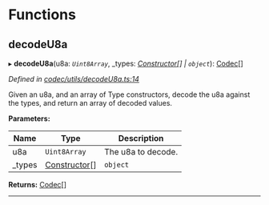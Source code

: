 

# Functions

<a id="decodeu8a"></a>

##  decodeU8a

▸ **decodeU8a**(u8a: *`Uint8Array`*, _types: *[Constructor](_types_.md#constructor)[] | `object`*): [Codec](../interfaces/_types_.codec.md)[]

*Defined in [codec/utils/decodeU8a.ts:14](https://github.com/polkadot-js/api/blob/15b22da/packages/types/src/codec/utils/decodeU8a.ts#L14)*

Given an u8a, and an array of Type constructors, decode the u8a against the types, and return an array of decoded values.

**Parameters:**

| Name | Type | Description |
| ------ | ------ | ------ |
| u8a | `Uint8Array` |  The u8a to decode. |
| _types | [Constructor](_types_.md#constructor)[] | `object` |

**Returns:** [Codec](../interfaces/_types_.codec.md)[]

___

